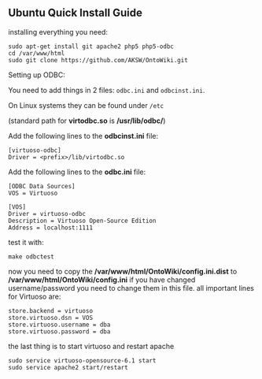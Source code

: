 ## Ubuntu Quick Install Guide

installing everything you need:

    sudo apt-get install git apache2 php5 php5-odbc
    cd /var/www/html
    sudo git clone https://github.com/AKSW/OntoWiki.git

Setting up ODBC:

You need to add things in 2 files: `odbc.ini` and `odbcinst.ini`.

On Linux systems they can be found under `/etc`

(standard path for **virtodbc.so** is **/usr/lib/odbc/**)

Add the following lines to the **odbcinst.ini** file:

    [virtuoso-odbc]
    Driver = <prefix>/lib/virtodbc.so

Add the following lines to the **odbc.ini** file:

    [ODBC Data Sources]
    VOS = Virtuoso

    [VOS]
    Driver = virtuoso-odbc
    Description = Virtuoso Open-Source Edition
    Address = localhost:1111

test it with:

    make odbctest

now you need to copy the **/var/www/html/OntoWiki/config.ini.dist** to **/var/www/html/OntoWiki/config.ini**
if you have changed username/password you need to change them in this file. all important lines for Virtuoso are:

    store.backend = virtuoso
    store.virtuoso.dsn = VOS
    store.virtuoso.username = dba
    store.virtuoso.password = dba

the last thing is to start virtuoso and restart apache

    sudo service virtuoso-opensource-6.1 start
    sudo service apache2 start/restart
